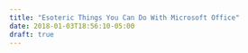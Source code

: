 ```yaml
---
title: "Esoteric Things You Can Do With Microsoft Office"
date: 2018-01-03T18:56:10-05:00
draft: true
---
```

